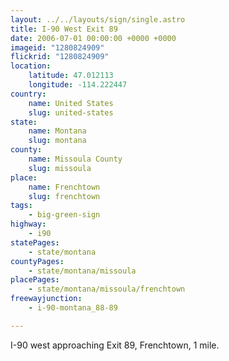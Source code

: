 ```yaml
---
layout: ../../layouts/sign/single.astro
title: I-90 West Exit 89
date: 2006-07-01 00:00:00 +0000 +0000
imageid: "1280824909"
flickrid: "1280824909"
location:
    latitude: 47.012113
    longitude: -114.222447
country:
    name: United States
    slug: united-states
state:
    name: Montana
    slug: montana
county:
    name: Missoula County
    slug: missoula
place:
    name: Frenchtown
    slug: frenchtown
tags:
    - big-green-sign
highway:
    - i90
statePages:
    - state/montana
countyPages:
    - state/montana/missoula
placePages:
    - state/montana/missoula/frenchtown
freewayjunction:
    - i-90-montana_88-89

---
```

I-90 west approaching Exit 89, Frenchtown, 1 mile.